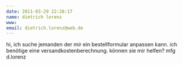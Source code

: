 ```yaml
---
date: 2011-03-29 22:28:17
name: dietrich lorenz
www: 
email: dietrich.lorenz@web.de
---
```


hi,
ich suche jemanden der mir ein bestellformular anpassen kann. ich benötige eine versandkostenberechnung. können sie mir helfen?
mfg
d.lorenz